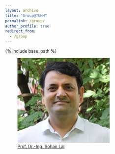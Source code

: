 ```yaml
---
layout: archive
title: "Group@TUHH"
permalink: /group/
author_profile: true
redirect_from:
  - /group
---
```


{% include base_path %}

<figure>
  <img src="../images/Sohan_Lal_TUHH.jpg" width="300" title="Prof. Dr.-Ing. Sohan Lal" />
  <figcaption> <a href="https://www.tuhh.de/tuhh/en/">Prof. Dr.-Ing. Sohan Lal</a> </figcaption>
</figure>

